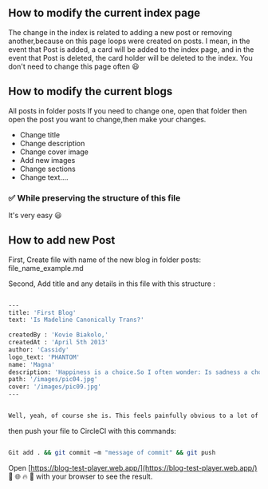 <!-- ## Getting Started

First, run the development server:

```bash
npm i 

# then

npm run dev
```

Open [http://localhost:3000](http://localhost:3000) with your browser to see the result.

You can start editing the page by modifying `pages/index.js`. The page auto-updates as you edit the file. -->
##  How to modify the current index page

The change in the index is related to adding a new post or removing another,because on this page loops were created on posts.
I mean, in the event that Post is added, a card will be added to the index page, and in the event that Post is deleted, the card holder will be deleted to the index.
You don't need to change this page often :smiley:


##  How to modify the current blogs

All posts in folder posts
If you need to change one, open that folder then open the post you want to change,then make your changes. 
- Change title 
- Change description 
- Change cover image
- Add new images 
- Change sections
- Change text....
### :white_check_mark: While preserving the structure of this file

It's very easy  :smiley:


##  How to add new Post 

 

First, Create file with name of the new blog in folder posts: file_name_example.md 

Second, Add title and any details in this file with this structure : 


```bash

---
title: 'First Blog'
text: 'Is Madeline Canonically Trans?'
 
createdBy : 'Kovie Biakolo,'
createdAt : 'April 5th 2013'
author: 'Cassidy'
logo_text: 'PHANTOM'
name: 'Magna'
description: 'Happiness is a choice.So I often wonder: Is sadness a choice too? Who wants?'
path: '/images/pic04.jpg'
cover: '/images/pic09.jpg'
---


Well, yeah, of course she is. This feels painfully obvious to a lot of (mostly trans) people, and likewise it feels painfully obvious to me too, in retrospect. It has also become painfully obvious to me that I, myself, am trans. But these are things that I was not aware of during the development of Celeste, where I was writing Madeline and speaking from her perspective. Creating Celeste with my friends helped me reach the point where I could realize this truth about myself. During Celeste’s development, I did not know that Madeline or myself were trans. During the Farewell DLC’s development, I began to form a hunch. Post-development, I now know that we both are.

``` 

then push your file to CircleCI with this commands: 

```bash

Git add . && git commit –m "message of commit" && git push 

```
Open [https://blog-test-player.web.app/](https://blog-test-player.web.app/) :link: :globe_with_meridians: :fire: :rocket: with your browser to see the result.

 

 

 
 


